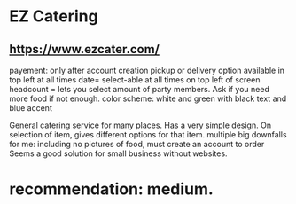 # EZ Catering
## https://www.ezcater.com/

payement: only after account creation
pickup or delivery option available in top left at all times
date= select-able at all times on top left of screen
headcount = lets you select amount of party members.  Ask if you need more food if not enough.
color scheme: white and green with black text and blue accent

General catering service for many places.  Has a very simple design.
On selection of item, gives different options for that item.
multiple big downfalls for me: including no pictures of food, must create an account to order
Seems a good solution for small business without websites.

# recommendation: medium.
